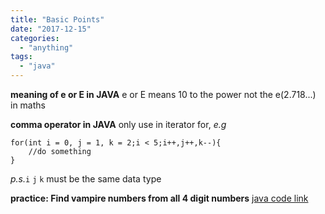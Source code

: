 ```yaml
---
title: "Basic Points"
date: "2017-12-15"
categories: 
  - "anything"
tags: 
  - "java"
---
```


**meaning of e or E in JAVA** e or E means 10 to the power not the e(2.718...) in maths

**comma operator in JAVA** only use in iterator for, _e.g_

```null
for(int i = 0, j = 1, k = 2;i < 5;i++,j++,k--){
    //do something
}
```

_p.s._`i` `j` `k` must be the same data type

**practice: Find vampire numbers from all 4 digit numbers** [java code link](http://blog.poryoung.cn/2017/12/15/find-vampire-numbers/)
